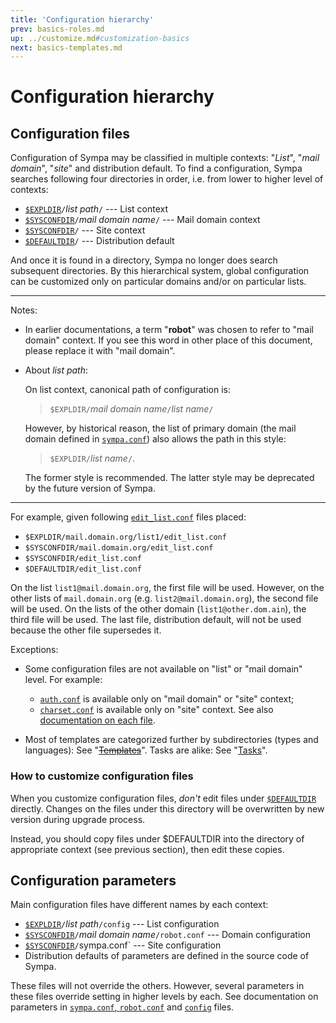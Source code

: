 ```yaml
---
title: 'Configuration hierarchy'
prev: basics-roles.md
up: ../customize.md#customization-basics
next: basics-templates.md
---
```


Configuration hierarchy
=======================

Configuration files
-------------------

Configuration of Sympa may be classified in multiple contexts:
"_List_", "_mail domain_", "_site_" and distribution default.
To find a configuration, Sympa searches following four directories in order,
i.e. from lower to higher level of contexts:

  - [``$EXPLDIR``](../layout.md#expldir)`/`*list path*`/`
    --- List context
  - [``$SYSCONFDIR``](../layout.md#sysconfdir)`/`*mail domain name*`/`
    --- Mail domain context
  - [``$SYSCONFDIR``](../layout.md#sysconfdir)`/`
    --- Site context
  - [``$DEFAULTDIR``](../layout.md#defaultdir)`/`
    --- Distribution default

And once it is found in a directory, Sympa no longer does search subsequent
directories.  By this hierarchical system, global configuration can be
customized only on particular domains and/or on particular lists.

----
Notes:

  * In earlier documentations, a term "**robot**" was chosen to refer to
    "mail domain" context.  If you see this word in other place of this
    document, please replace it with "mail domain".

  * About *list path*:

    On list context, canonical path of configuration is:
    > `$EXPLDIR/`*mail domain name*`/`*list name*`/`

    However, by historical reason, the list of primary domain (the mail
    domain defined in [``sympa.conf``](../layout.md#config)) also allows the
    path in this style:
    > `$EXPLDIR/`*list name*`/`.

    The former style is recommended.  The latter style may be deprecated
    by the future version of Sympa.

----

For example, given following [`edit_list.conf`](../man/edit_list.conf.5.md)
files placed:

  - `$EXPLDIR/mail.domain.org/list1/edit_list.conf`
  - `$SYSCONFDIR/mail.domain.org/edit_list.conf`
  - `$SYSCONFDIR/edit_list.conf`
  - `$DEFAULTDIR/edit_list.conf`

On the list `list1@mail.domain.org`, the first file will be used.
However, on the other lists of `mail.domain.org` (e.g.
`list2@mail.domain.org`), the second file will be used.
On the lists of the other domain (`list1@other.dom.ain`), the third file
will be used. The last file, distribution default, will not be used because
the other file supersedes it.

Exceptions:

  - Some configuration files are not available on "list" or "mail domain"
    level.  For example:
      - [`auth.conf`](../man/auth.conf.5.md) is available only on
        "mail domain" or "site" context;
      - [`charset.conf`](../man/charset.conf.5.md) is available only on "site"
        context.
    See also
    [documentation on each file](../man/sympa_toc.1.md#configuration-files).

  - Most of templates are categorized further by subdirectories (types and
    languages): See "~~[Templates](basics-templates.md)~~".
    Tasks are alike: See "[Tasks](basics-tasks.md)".

### How to customize configuration files

When you customize configuration files, *don't* edit files under
[``$DEFAULTDIR``](../layout.md#defaultdir) directly. Changes on the files
under this directory will be overwritten by new version during upgrade
process.

Instead, you should copy files under $DEFAULTDIR into the directory
of appropriate context (see previous section), then edit these copies.

Configuration parameters
------------------------

Main configuration files have different names by each context:

  - [``$EXPLDIR``](../layout.md#expldir)`/`*list path*`/config`
    --- List configuration
  - [``$SYSCONFDIR``](../layout.md#sysconfdir)`/`*mail domain name*`/robot.conf`
    --- Domain configuration
  - [``$SYSCONFDIR``](../layout.md#sysconfdir)`/`sympa.conf`
    --- Site configuration
  - Distribution defaults of parameters are defined in the source code of
    Sympa.

These files will not override the others. However, several parameters in these
files override setting in higher levels by each.  See documentation on
parameters in [`sympa.conf`, `robot.conf`](../man/sympa.conf.5.md) and
[`config`](../man/list_config.5.md) files.

